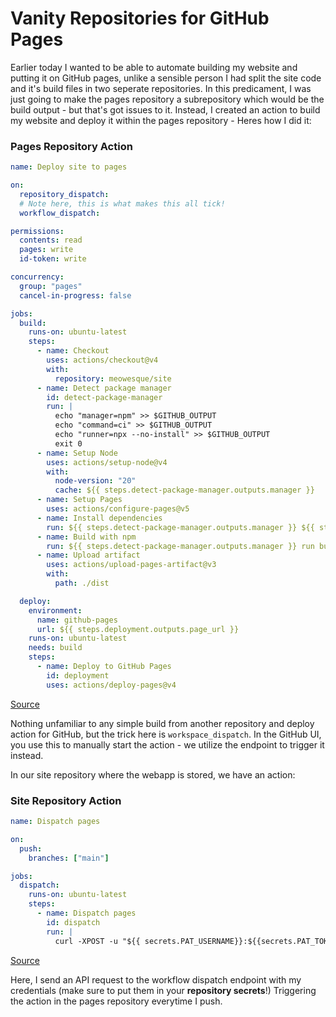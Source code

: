 # Vanity Repositories for GitHub Pages

Earlier today I wanted to be able to automate building my website and putting it on GitHub pages, unlike a sensible person I had split the site code and it's build files in two seperate repositories. In this predicament, I was just going to make the pages repository a subrepository which would be the build output - but that's got issues to it. Instead, I created an action to build my website and deploy it within the pages repository - Heres how I did it:

### Pages Repository Action

```yaml
name: Deploy site to pages

on:
  repository_dispatch:
  # Note here, this is what makes this all tick!
  workflow_dispatch:

permissions:
  contents: read
  pages: write
  id-token: write

concurrency:
  group: "pages"
  cancel-in-progress: false

jobs:
  build:
    runs-on: ubuntu-latest
    steps:
      - name: Checkout
        uses: actions/checkout@v4
        with:
          repository: meowesque/site
      - name: Detect package manager
        id: detect-package-manager
        run: |
          echo "manager=npm" >> $GITHUB_OUTPUT
          echo "command=ci" >> $GITHUB_OUTPUT
          echo "runner=npx --no-install" >> $GITHUB_OUTPUT
          exit 0
      - name: Setup Node
        uses: actions/setup-node@v4
        with:
          node-version: "20"
          cache: ${{ steps.detect-package-manager.outputs.manager }}
      - name: Setup Pages
        uses: actions/configure-pages@v5
      - name: Install dependencies
        run: ${{ steps.detect-package-manager.outputs.manager }} ${{ steps.detect-package-manager.outputs.command }} --legacy-peer-deps
      - name: Build with npm
        run: ${{ steps.detect-package-manager.outputs.manager }} run build
      - name: Upload artifact
        uses: actions/upload-pages-artifact@v3
        with:
          path: ./dist

  deploy:
    environment:
      name: github-pages
      url: ${{ steps.deployment.outputs.page_url }}
    runs-on: ubuntu-latest
    needs: build
    steps:
      - name: Deploy to GitHub Pages
        id: deployment
        uses: actions/deploy-pages@v4
```

[Source](https://github.com/meowesque/meowesque.github.io/blob/main/.github/workflows/deploy.yml)

Nothing unfamiliar to any simple build from another repository and deploy action for GitHub, but the trick here is `workspace_dispatch`. In the GitHub UI, you use this to manually start the action - we utilize the endpoint to trigger it instead.

In our site repository where the webapp is stored, we have an action:

### Site Repository Action

```yaml
name: Dispatch pages

on:
  push:
    branches: ["main"]

jobs:
  dispatch:
    runs-on: ubuntu-latest
    steps:
      - name: Dispatch pages
        id: dispatch
        run: |
          curl -XPOST -u "${{ secrets.PAT_USERNAME}}:${{secrets.PAT_TOKEN}}" -H "Accept: application/vnd.github.everest-preview+json" -H "Content-Type: application/json" https://api.github.com/repos/meowesque/meowesque.github.io/actions/workflows/deploy.yml/dispatches --data '{"ref": "main"}'
```

[Source](https://github.com/meowesque/site/blob/main/.github/workflows/dispatch.yml)

Here, I send an API request to the workflow dispatch endpoint with my credentials (make sure to put them in your __repository secrets__!) Triggering the action in the pages repository everytime I push.